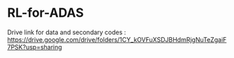 # RL-for-ADAS
Drive link for data and secondary codes : https://drive.google.com/drive/folders/1CY_kOVFuXSDJBHdmRjgNuTeZgaiF7PSK?usp=sharing
